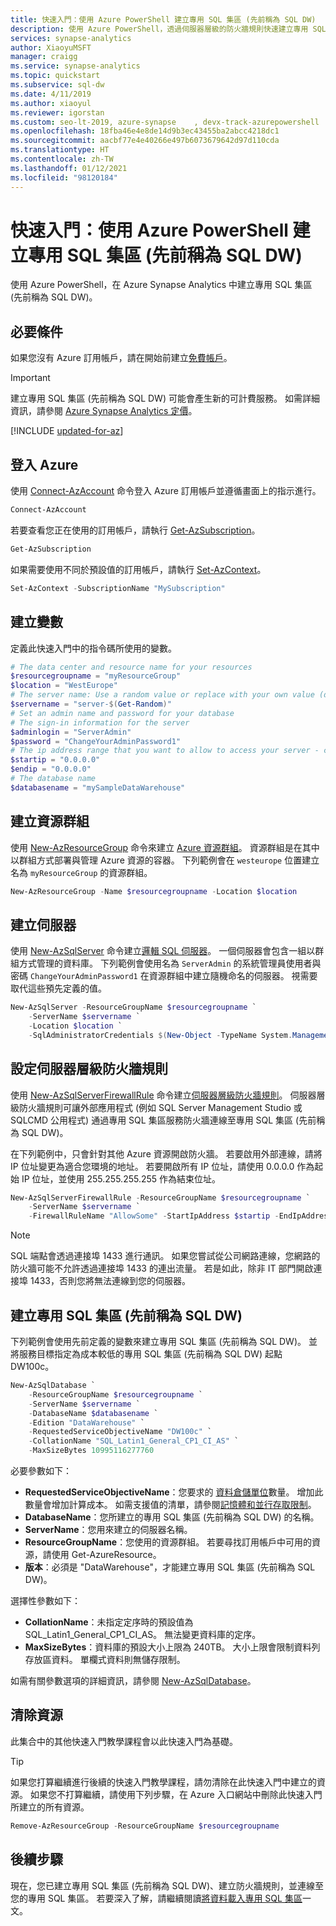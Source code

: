 ```yaml
---
title: 快速入門：使用 Azure PowerShell 建立專用 SQL 集區 (先前稱為 SQL DW)
description: 使用 Azure PowerShell，透過伺服器層級的防火牆規則快速建立專用 SQL 集區 (先前稱為 SQL DW)。
services: synapse-analytics
author: XiaoyuMSFT
manager: craigg
ms.service: synapse-analytics
ms.topic: quickstart
ms.subservice: sql-dw
ms.date: 4/11/2019
ms.author: xiaoyul
ms.reviewer: igorstan
ms.custom: seo-lt-2019, azure-synapse    , devx-track-azurepowershell
ms.openlocfilehash: 18fba46e4e8de14d9b3ec43455ba2abcc4218dc1
ms.sourcegitcommit: aacbf77e4e40266e497b6073679642d97d110cda
ms.translationtype: HT
ms.contentlocale: zh-TW
ms.lasthandoff: 01/12/2021
ms.locfileid: "98120184"
---
```

# <a name="quickstart-create-a-dedicated-sql-pool-formerly-sql-dw-with-azure-powershell"></a>快速入門：使用 Azure PowerShell 建立專用 SQL 集區 (先前稱為 SQL DW)

使用 Azure PowerShell，在 Azure Synapse Analytics 中建立專用 SQL 集區 (先前稱為 SQL DW)。

## <a name="prerequisites"></a>必要條件

如果您沒有 Azure 訂用帳戶，請在開始前建立[免費帳戶](https://azure.microsoft.com/free/)。

> [!IMPORTANT]
> 建立專用 SQL 集區 (先前稱為 SQL DW) 可能會產生新的可計費服務。  如需詳細資訊，請參閱 [Azure Synapse Analytics 定價](https://azure.microsoft.com/pricing/details/sql-data-warehouse/)。

[!INCLUDE [updated-for-az](../../../includes/updated-for-az.md)]

## <a name="sign-in-to-azure"></a>登入 Azure

使用 [Connect-AzAccount](/powershell/module/az.accounts/connect-azaccount?toc=/azure/synapse-analytics/sql-data-warehouse/toc.json&bc=/azure/synapse-analytics/sql-data-warehouse/breadcrumb/toc.json) 命令登入 Azure 訂用帳戶並遵循畫面上的指示進行。

```powershell
Connect-AzAccount
```

若要查看您正在使用的訂用帳戶，請執行 [Get-AzSubscription](/powershell/module/az.accounts/get-azsubscription?toc=/azure/synapse-analytics/sql-data-warehouse/toc.json&bc=/azure/synapse-analytics/sql-data-warehouse/breadcrumb/toc.json)。

```powershell
Get-AzSubscription
```

如果需要使用不同於預設值的訂用帳戶，請執行 [Set-AzContext](/powershell/module/az.accounts/set-azcontext?toc=/azure/synapse-analytics/sql-data-warehouse/toc.json&bc=/azure/synapse-analytics/sql-data-warehouse/breadcrumb/toc.json)。

```powershell
Set-AzContext -SubscriptionName "MySubscription"
```

## <a name="create-variables"></a>建立變數

定義此快速入門中的指令碼所使用的變數。

```powershell
# The data center and resource name for your resources
$resourcegroupname = "myResourceGroup"
$location = "WestEurope"
# The server name: Use a random value or replace with your own value (don't capitalize)
$servername = "server-$(Get-Random)"
# Set an admin name and password for your database
# The sign-in information for the server
$adminlogin = "ServerAdmin"
$password = "ChangeYourAdminPassword1"
# The ip address range that you want to allow to access your server - change as appropriate
$startip = "0.0.0.0"
$endip = "0.0.0.0"
# The database name
$databasename = "mySampleDataWarehouse"
```

## <a name="create-a-resource-group"></a>建立資源群組

使用 [New-AzResourceGroup](/powershell/module/az.resources/new-azresourcegroup?toc=/azure/synapse-analytics/sql-data-warehouse/toc.json&bc=/azure/synapse-analytics/sql-data-warehouse/breadcrumb/toc.json) 命令來建立 [Azure 資源群組](../../azure-resource-manager/management/overview.md?toc=/azure/synapse-analytics/sql-data-warehouse/toc.json&bc=/azure/synapse-analytics/sql-data-warehouse/breadcrumb/toc.json)。 資源群組是在其中以群組方式部署與管理 Azure 資源的容器。 下列範例會在 `westeurope` 位置建立名為 `myResourceGroup` 的資源群組。

```powershell
New-AzResourceGroup -Name $resourcegroupname -Location $location
```

## <a name="create-a-server"></a>建立伺服器

使用 [New-AzSqlServer](/powershell/module/az.sql/new-azsqlserver?toc=/azure/synapse-analytics/sql-data-warehouse/toc.json&bc=/azure/synapse-analytics/sql-data-warehouse/breadcrumb/toc.json) 命令建立[邏輯 SQL 伺服器](../../azure-sql/database/logical-servers.md?toc=/azure/synapse-analytics/sql-data-warehouse/toc.json&bc=/azure/synapse-analytics/sql-data-warehouse/breadcrumb/toc.json)。 一個伺服器會包含一組以群組方式管理的資料庫。 下列範例會使用名為 `ServerAdmin` 的系統管理員使用者與密碼 `ChangeYourAdminPassword1` 在資源群組中建立隨機命名的伺服器。 視需要取代這些預先定義的值。

```powershell
New-AzSqlServer -ResourceGroupName $resourcegroupname `
    -ServerName $servername `
    -Location $location `
    -SqlAdministratorCredentials $(New-Object -TypeName System.Management.Automation.PSCredential -ArgumentList $adminlogin, $(ConvertTo-SecureString -String $password -AsPlainText -Force))
```

## <a name="configure-a-server-level-firewall-rule"></a>設定伺服器層級防火牆規則

使用 [New-AzSqlServerFirewallRule](/powershell/module/az.sql/new-azsqlserverfirewallrule?toc=/azure/synapse-analytics/sql-data-warehouse/toc.json&bc=/azure/synapse-analytics/sql-data-warehouse/breadcrumb/toc.json) 命令建立[伺服器層級防火牆規則](../../azure-sql/database/firewall-configure.md?toc=/azure/synapse-analytics/sql-data-warehouse/toc.json&bc=/azure/synapse-analytics/sql-data-warehouse/breadcrumb/toc.json)。 伺服器層級防火牆規則可讓外部應用程式 (例如 SQL Server Management Studio 或 SQLCMD 公用程式) 通過專用 SQL 集區服務防火牆連線至專用 SQL 集區 (先前稱為 SQL DW)。

在下列範例中，只會針對其他 Azure 資源開啟防火牆。 若要啟用外部連線，請將 IP 位址變更為適合您環境的地址。 若要開啟所有 IP 位址，請使用 0.0.0.0 作為起始 IP 位址，並使用 255.255.255.255 作為結束位址。

```powershell
New-AzSqlServerFirewallRule -ResourceGroupName $resourcegroupname `
    -ServerName $servername `
    -FirewallRuleName "AllowSome" -StartIpAddress $startip -EndIpAddress $endip
```

> [!NOTE]
> SQL 端點會透過連接埠 1433 進行通訊。 如果您嘗試從公司網路連線，您網路的防火牆可能不允許透過連接埠 1433 的連出流量。 若是如此，除非 IT 部門開啟連接埠 1433，否則您將無法連線到您的伺服器。
>

## <a name="create-a-dedicated-sql-pool-formerly-sql-dw"></a>建立專用 SQL 集區 (先前稱為 SQL DW)

下列範例會使用先前定義的變數來建立專用 SQL 集區 (先前稱為 SQL DW)。  並將服務目標指定為成本較低的專用 SQL 集區 (先前稱為 SQL DW) 起點 DW100c。

```Powershell
New-AzSqlDatabase `
    -ResourceGroupName $resourcegroupname `
    -ServerName $servername `
    -DatabaseName $databasename `
    -Edition "DataWarehouse" `
    -RequestedServiceObjectiveName "DW100c" `
    -CollationName "SQL_Latin1_General_CP1_CI_AS" `
    -MaxSizeBytes 10995116277760
```

必要參數如下：

* **RequestedServiceObjectiveName**：您要求的 [資料倉儲單位](what-is-a-data-warehouse-unit-dwu-cdwu.md)數量。 增加此數量會增加計算成本。 如需支援值的清單，請參閱[記憶體和並行存取限制](memory-concurrency-limits.md)。
* **DatabaseName**：您所建立的專用 SQL 集區 (先前稱為 SQL DW) 的名稱。
* **ServerName**：您用來建立的伺服器名稱。
* **ResourceGroupName**：您使用的資源群組。 若要尋找訂用帳戶中可用的資源，請使用 Get-AzureResource。
* **版本**：必須是 "DataWarehouse"，才能建立專用 SQL 集區 (先前稱為 SQL DW)。

選擇性參數如下：

* **CollationName**：未指定定序時的預設值為 SQL_Latin1_General_CP1_CI_AS。 無法變更資料庫的定序。
* **MaxSizeBytes**：資料庫的預設大小上限為 240TB。 大小上限會限制資料列存放區資料。 單欄式資料則無儲存限制。

如需有關參數選項的詳細資訊，請參閱 [New-AzSqlDatabase](/powershell/module/az.sql/new-azsqldatabase?toc=/azure/synapse-analytics/sql-data-warehouse/toc.json&bc=/azure/synapse-analytics/sql-data-warehouse/breadcrumb/toc.json)。

## <a name="clean-up-resources"></a>清除資源

此集合中的其他快速入門教學課程會以此快速入門為基礎。

> [!TIP]
> 如果您打算繼續進行後續的快速入門教學課程，請勿清除在此快速入門中建立的資源。 如果您不打算繼續，請使用下列步驟，在 Azure 入口網站中刪除此快速入門所建立的所有資源。
>

```powershell
Remove-AzResourceGroup -ResourceGroupName $resourcegroupname
```

## <a name="next-steps"></a>後續步驟

現在，您已建立專用 SQL 集區 (先前稱為 SQL DW)、建立防火牆規則，並連線至您的專用 SQL 集區。 若要深入了解，請繼續閱讀[將資料載入專用 SQL 集區](./load-data-from-azure-blob-storage-using-copy.md)一文。
